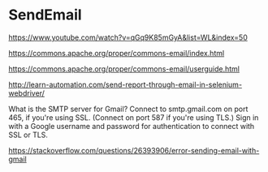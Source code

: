 # SendEmail

https://www.youtube.com/watch?v=qGq9K85mGyA&list=WL&index=50

https://commons.apache.org/proper/commons-email/index.html

https://commons.apache.org/proper/commons-email/userguide.html

http://learn-automation.com/send-report-through-email-in-selenium-webdriver/

What is the SMTP server for Gmail?
Connect to smtp.gmail.com on port 465, if you're using SSL. (Connect on port 587 if you're using TLS.) 
Sign in with a Google username and password for authentication to connect with SSL or TLS.

https://stackoverflow.com/questions/26393906/error-sending-email-with-gmail